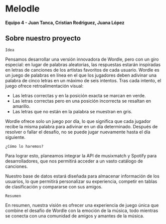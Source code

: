 # Melodle
**Equipo 4 - Juan Tanca, Cristian Rodriguez, Juana López**

## Sobre nuestro proyecto

`Idea`

Pensamos desarrollar una versión innovadora de Wordle, pero con un giro especial: en lugar de palabras aleatorias, las respuestas estarán inspiradas en letras de canciones de los artistas favoritos de cada usuario. Wordle es un juego de palabras en línea en el que los jugadores deben adivinar una palabra de cinco letras en un máximo de seis intentos. Tras cada intento, el juego ofrece retroalimentación visual:

- Las letras correctas y en la posición exacta se marcan en verde.
- Las letras correctas pero en una posición incorrecta se resaltan en amarillo.
- Las letras que no están en la palabra se muestran en gris.

Wordle ofrece solo un juego por día, lo que significa que cada jugador recibe la misma palabra para adivinar en un día determinado. Después de resolver o fallar el desafío, no se puede jugar nuevamente hasta el día siguiente.

`¿Cómo lo haremos?`

Para lograr esto, planeamos integrar la API de musixmatch y Spotify para desarrolladores, que nos permitirá acceder a un vasto catálogo de canciones.

Nuestro base de datos estará diseñada para almacenar información de los usuarios, lo que permitirá personalizar su experiencia, competir en tablas de clasificación y compararse con sus amigos. 

`Resumen`

En resumen, nuestra visión es ofrecer una experiencia de juego única que combine el desafío de Wordle con la emoción de la música, todo mientras se conecta con una comunidad de amigos y amantes de la música.